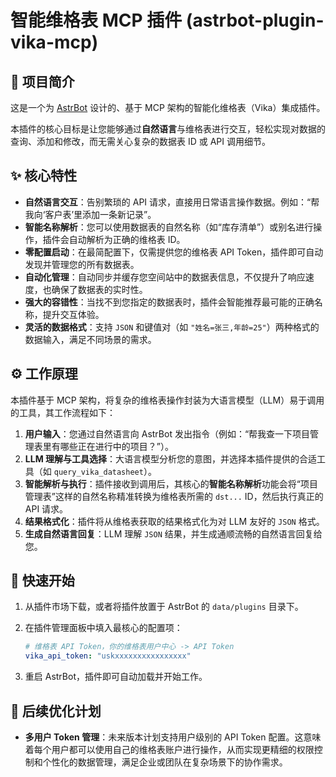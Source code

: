 # 智能维格表 MCP 插件 (astrbot-plugin-vika-mcp)

## 📖 项目简介

这是一个为 [AstrBot](https://github.com/AstrBotDevs/AstrBot) 设计的、基于 MCP 架构的智能化维格表（Vika）集成插件。

本插件的核心目标是让您能够通过**自然语言**与维格表进行交互，轻松实现对数据的查询、添加和修改，而无需关心复杂的数据表 ID 或 API 调用细节。

## ✨ 核心特性

- **自然语言交互**：告别繁琐的 API 请求，直接用日常语言操作数据。例如：“帮我向‘客户表’里添加一条新记录”。
- **智能名称解析**：您可以使用数据表的自然名称（如“库存清单”）或别名进行操作，插件会自动解析为正确的维格表 ID。
- **零配置启动**：在最简配置下，仅需提供您的维格表 API Token，插件即可自动发现并管理您的所有数据表。
- **自动化管理**：自动同步并缓存您空间站中的数据表信息，不仅提升了响应速度，也确保了数据表的实时性。
- **强大的容错性**：当找不到您指定的数据表时，插件会智能推荐最可能的正确名称，提升交互体验。
- **灵活的数据格式**：支持 `JSON` 和键值对（如 `"姓名=张三,年龄=25"`）两种格式的数据输入，满足不同场景的需求。

## ⚙️ 工作原理

本插件基于 MCP 架构，将复杂的维格表操作封装为大语言模型（LLM）易于调用的工具，其工作流程如下：

1.  **用户输入**：您通过自然语言向 AstrBot 发出指令（例如：“帮我查一下项目管理表里有哪些正在进行中的项目？”）。
2.  **LLM 理解与工具选择**：大语言模型分析您的意图，并选择本插件提供的合适工具（如 `query_vika_datasheet`）。
3.  **智能解析与执行**：插件接收到调用后，其核心的**智能名称解析**功能会将“项目管理表”这样的自然名称精准转换为维格表所需的 `dst...` ID，然后执行真正的 API 请求。
4.  **结果格式化**：插件将从维格表获取的结果格式化为对 LLM 友好的 `JSON` 格式。
5.  **生成自然语言回复**：LLM 理解 `JSON` 结果，并生成通顺流畅的自然语言回复给您。

## 🚀 快速开始

1.  从插件市场下载，或者将插件放置于 AstrBot 的 `data/plugins` 目录下。
3.  在插件管理面板中填入最核心的配置项：

    ```yaml
    # 维格表 API Token，你的维格表用户中心 -> API Token
    vika_api_token: "uskxxxxxxxxxxxxxxxx"
    ```
4.  重启 AstrBot，插件即可自动加载并开始工作。

## 📅 后续优化计划

- **多用户 Token 管理**：未来版本计划支持用户级别的 API Token 配置。这意味着每个用户都可以使用自己的维格表账户进行操作，从而实现更精细的权限控制和个性化的数据管理，满足企业或团队在复杂场景下的协作需求。
